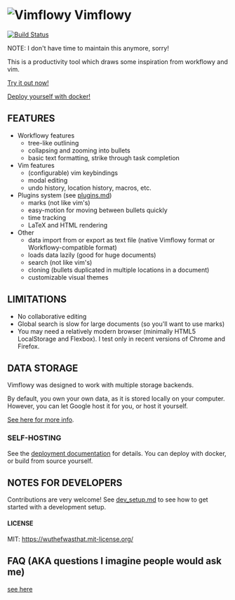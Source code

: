 # ![Vimflowy](/static/images/vimflowy-32.png?raw=true) Vimflowy

[![Build Status](https://travis-ci.org/WuTheFWasThat/vimflowy.svg?branch=master)](https://travis-ci.org/WuTheFWasThat/vimflowy?branch=master)

NOTE: I don't have time to maintain this anymore, sorry!

This is a productivity tool which draws some inspiration from workflowy and vim.

[Try it out now!](https://www.wuthejeff.com/vimflowy)

[Deploy yourself with docker!](https://hub.docker.com/r/vimflowy/vimflowy/)

## FEATURES

- Workflowy features
  - tree-like outlining
  - collapsing and zooming into bullets
  - basic text formatting, strike through task completion
- Vim features
  - (configurable) vim keybindings
  - modal editing
  - undo history, location history, macros, etc.
- Plugins system (see [plugins.md](docs/plugins.md))
  - marks (not like vim's)
  - easy-motion for moving between bullets quickly
  - time tracking
  - LaTeX and HTML rendering
- Other
  - data import from or export as text file (native Vimflowy format or Workflowy-compatible format)
  - loads data lazily (good for huge documents)
  - search (not like vim's)
  - cloning (bullets duplicated in multiple locations in a document)
  - customizable visual themes

## LIMITATIONS

- No collaborative editing
- Global search is slow for large documents (so you'll want to use marks)
- You may need a relatively modern browser (minimally HTML5 LocalStorage and Flexbox).  I test only in recent versions of Chrome and Firefox.

## DATA STORAGE

Vimflowy was designed to work with multiple storage backends.

By default, you own your own data, as it is stored locally on your computer.
However, you can let Google host it for you, or host it yourself.

[See here for more info](docs/storage/README.md).

### SELF-HOSTING

See the [deployment documentation](docs/deployment.md) for details.
You can deploy with docker, or build from source yourself.

## NOTES FOR DEVELOPERS

Contributions are very welcome!
See [dev_setup.md](docs/dev_setup.md) to see how to get started with a development setup.

#### LICENSE

MIT: https://wuthefwasthat.mit-license.org/

## FAQ (AKA questions I imagine people would ask me)

[see here](docs/FAQ.md)
